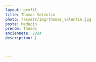 ```yaml
---
layout: profil
title: Thomas Valentin
photo: /assets/img/thomas_valentin.jpg
poste: Medecin
prenom: Thomas
anciennete: 2024
description: |


  
---
```

